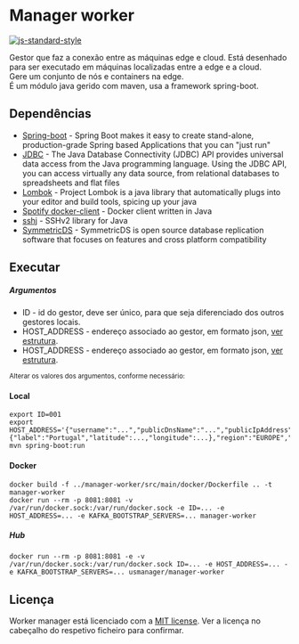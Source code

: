 # Manager worker

[![js-standard-style](https://img.shields.io/badge/code%20style-checkstyle-brightgreen.svg)](https://checkstyle.org/)

Gestor que faz a conexão entre as máquinas edge e cloud.
Está desenhado para ser executado em máquinas localizadas entre a edge e a cloud.  
Gere um conjunto de nós e containers na edge.  
É um módulo java gerido com maven, usa a framework spring-boot.

## Dependências

- [Spring-boot](https://spring.io/projects/spring-boot) - Spring Boot makes it easy to create stand-alone, production-grade Spring based Applications that you can "just run"
- [JDBC](https://docs.oracle.com/javase/8/docs/technotes/guides/jdbc/) - The Java Database Connectivity (JDBC) API provides universal data access from the Java programming language. Using the JDBC API, you can access virtually any data source, from relational databases to spreadsheets and flat files
- [Lombok](https://projectlombok.org/) - Project Lombok is a java library that automatically plugs into your editor and build tools, spicing up your java
- [Spotify docker-client](https://github.com/spotify/docker-client) - Docker client written in Java
- [sshj](https://github.com/hierynomus/sshj) - SSHv2 library for Java 
- [SymmetricDS](https://www.symmetricds.org/) - SymmetricDS is open source database replication software that focuses on features and cross platform compatibility
## Executar

##### Argumentos
- ID - id do gestor, deve ser único, para que seja diferenciado dos outros gestores locais.
- HOST_ADDRESS - endereço associado ao gestor, em formato json, [ver estrutura](../manager-database/src/main/java/pt/unl/fct/miei/usmanagement/manager/hosts/HostAddress.java).
- HOST_ADDRESS - endereço associado ao gestor, em formato json, [ver estrutura](../manager-database/src/main/java/pt/unl/fct/miei/usmanagement/manager/hosts/HostAddress.java).

<sup>Alterar os valores dos argumentos, conforme necessário:</sup>

#### Local

```shell script
export ID=001 
export HOST_ADDRESS='{"username":"...","publicDnsName":"...","publicIpAddress":"...","privateIpAddress":"...","coordinates":{"label":"Portugal","latitude":...,"longitude":...},"region":"EUROPE","place":"..."}'
mvn spring-boot:run
```

#### Docker
```shell script
docker build -f ../manager-worker/src/main/docker/Dockerfile .. -t manager-worker
docker run --rm -p 8081:8081 -v /var/run/docker.sock:/var/run/docker.sock -e ID=... -e HOST_ADDRESS=... -e KAFKA_BOOTSTRAP_SERVERS=... manager-worker
```

##### Hub
```shell script
docker run --rm -p 8081:8081 -e -v /var/run/docker.sock:/var/run/docker.sock ID=... -e HOST_ADDRESS=... -e KAFKA_BOOTSTRAP_SERVERS=... usmanager/manager-worker
```

## Licença

Worker manager está licenciado com a [MIT license](../LICENSE). Ver a licença no cabeçalho do respetivo ficheiro para confirmar.